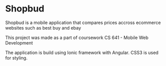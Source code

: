 # Shopbud
Shopbud is a mobile application that compares prices accross ecommerce websites such as best buy and ebay

This project was made as a part of coursework CS 641 - Mobile Web Development

The application is build using Ionic framework with Angular. CSS3 is used for styling.
